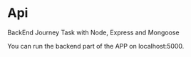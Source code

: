 # Api

BackEnd Journey Task with Node, Express and Mongoose

You can run the backend part of the APP on localhost:5000.
